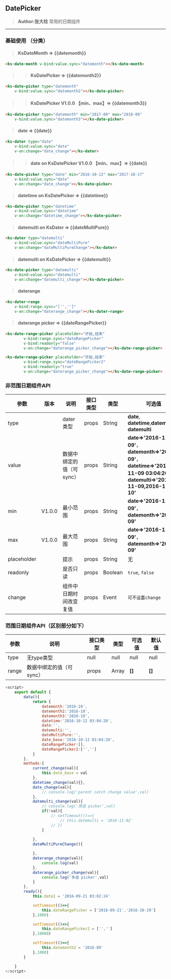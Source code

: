 ## DatePicker 
> **Author:张大柱**
> 常用的日期组件

---

### 基础使用 （分类）

> ####  **KsDateMonth => {{datemonth}}**

<ks-date-month v-bind:value.sync="datemonth"></ks-date-month>
```html
<ks-date-month v-bind:value.sync="datemonth"></ks-date-month>
```

>> ####  **KsDatePicker  => {{datemonth2}}**

<ks-date-picker  placeholder="aaa" type="datemonth" 
    v-bind:value.sync="datemonth2"></ks-date-picker>
```html
<ks-date-picker type="datemonth" 
    v-bind:value.sync="datemonth2"></ks-date-picker>
```

>> ####  **KsDatePicker V1.0.0 【min、max】=> {{datemonth3}}**

<ks-date-picker type="datemonth" min="2017-11" max="2018-09"
    v-bind:value.sync="datemonth3"></ks-date-picker>
```html
<ks-date-picker type="datemonth" min="2017-09" max="2018-09"
    v-bind:value.sync="datemonth3"></ks-date-picker>
```


> #### **date => {{date}}**

<ks-dater type="date"
    v-bind:value.sync="date" 
    v-on:change="date_change"></ks-dater>
```html
<ks-dater type="date"
    v-bind:value.sync="date" 
    v-on:change="date_change"></ks-dater>
```

>> #### **date on KsDatePicker V1.0.0 【min、max】=> {{date}}**

<ks-date-picker type="date" min="2016-10-12" max="2017-10-17"
    v-bind:value.sync="date" 
    v-on:change="date_change"></ks-date-picker>

```html
<ks-date-picker type="date" min="2016-10-12" max="2017-10-17"
    v-bind:value.sync="date" 
    v-on:change="date_change"></ks-date-picker>
```

> #### **datetime on KsDatePicker => {{datetime}}**


<ks-date-picker type="datetime" 
    v-bind:value.sync="datetime" 
    v-on:change="datetime_change"></ks-date-picker> 
```html
<ks-date-picker type="datetime" 
    v-bind:value.sync="datetime" 
    v-on:change="datetime_change"></ks-date-picker> 
```


> #### **datemulti on KsDater => {{dateMultiPure}}**


<ks-dater type="datemulti" 
    v-bind:value.sync="dateMultiPure" 
    v-on:change="dateMultiPureChange"></ks-dater>
```html
<ks-dater type="datemulti" 
    v-bind:value.sync="dateMultiPure" 
    v-on:change="dateMultiPureChange"></ks-dater>
```
> #### **datemulti on KsDatePicker => {{datemulti}}**

<ks-date-picker type="datemulti" 
    v-bind:value.sync="datemulti" 
    v-on:change="datemulti_change"></ks-date-picker>
```html
<ks-date-picker type="datemulti" 
    v-bind:value.sync="datemulti" 
    v-on:change="datemulti_change"></ks-date-picker>
```



> #### **daterange**


<ks-dater-range 
    v-bind:range.sync="['','']" 
    v-on:change="daterange_change"></ks-dater-range>
```html
<ks-dater-range 
    v-bind:range.sync="['','']" 
    v-on:change="daterange_change"></ks-dater-range>
```


> #### **daterange picker => {{dateRangePicker}}**


<ks-date-range-picker placeholder="开始,结束" 
        v-bind:range.sync="dateRangePicker"
        v-bind:readonly="false"
        v-on:change="daterange_picker_change"></ks-date-range-picker>
```html
<ks-date-range-picker placeholder="开始,结束" 
        v-bind:range.sync="dateRangePicker"
        v-bind:readonly="false"
        v-on:change="daterange_picker_change"></ks-date-range-picker>
```
<ks-date-range-picker placeholder="开始,结束" 
        v-bind:range.sync="dateRangePicker2"
        v-bind:readonly="true"
        v-on:change="daterange_picker_change"></ks-date-range-picker>
```html
<ks-date-range-picker placeholder="开始,结束" 
        v-bind:range.sync="dateRangePicker2"
        v-bind:readonly="true"
        v-on:change="daterange_picker_change"></ks-date-range-picker>
```





### 非范围日期组件API
| 参数 | 版本 | 说明 | 接口类型 | 类型 | 可选值 | 默认值 |
|------|-------|-------|----------|---------|-------|--------|
| type || dater类型 | props | String | **date**, **datetime**,**datemonth**, **datemulti**| date |
| value || 数据中绑定的值（可sync） | props | String | **date=>'2016-11-09'**，**datemonth=>'2016-09'**，**datetime=>'2016-11-09 03:04:20'**，**datemulti=>'2016-11-09,2016-11-10'** | 无 |
| min | V1.0.0 |最小范围 | props | String | **date=>'2016-11-09'**，**datemonth=>'2016-09'** | 无 |
| max | V1.0.0 |最大范围 | props | String | **date=>'2016-11-09'**，**datemonth=>'2016-09'** | 无 |
| placeholder || 提示 | props | String | 无 | 无 |
| readonly || 是否只读 | props | Boolean | `true`, `false` | `false` |
| change || 组件中日期时间改变复值 | props | Event | `可不设置change` | 无 |

### 范围日期组件API（区别部分如下）
| 参数 | 说明 | 接口类型 | 类型 | 可选值 | 默认值 |
|------|-------|----------|---------|-------|--------|
| type | 无type类型 | null | null | null| null |
| range | 数据中绑定的值（可sync） | props | Array | **[]**|**[]** |


```javascript
<script>
    export default {
        data(){
            return {
                datemonth:'2016-10',
                datemonth2:'2016-10',
                datemonth3:'2016-10',
                datetime:'2016-10-12 03:04:20',
                date:'',
                datemulti:'',
                dateMultiPure:'',
                date_base:'2016-10-12 03:04:20',
                dateRangePicker:[],
                dateRangePicker2:['','']
            }
        },
        methods:{
            current_change(val){
                this.date_base = val
            },
            datetime_change(val){},
            date_change(val){
                // console.log('parent catch change value',val)
            },
            datemulti_change(val){
                // console.log('筛选 picker',val)
                if(!val){
                    // setTimeout(()=>{
                        // this.datemulti = '2016-11-02'            
                    // })
                }
                
            },
            dateMultiPureChange(){

            },
            daterange_change(val){
                console.log(val)
            },
            daterange_picker_change(val){
                console.log('多选 picker',val)
            }
        },
        ready(){
            this.date1 = '2016-09-21 03:02:24'

            setTimeout(()=>{
                this.dateRangePicker = ['2016-09-21','2016-10-29']
            },1000)

            setTimeout(()=>{
                this.dateRangePicker2 = ['','']
            },10000)

            setTimeout(()=>{
                this.datemonth2 = '2016-09'
            },1000)
        }

    }
</script>
```



<script>

    export default {
        kscomponents:['KsDater_v0'],
        data(){
            return {
                datemonth:'2016-10',
                datemonth2:'2016-10',
                datemonth3:'2016-10',
                datetime:'2016-10-12 03:04:20',
                date:'',
                datemulti:'',
                dateMultiPure:'',
                date_base:'2016-10-12 03:04:20',
                dateRangePicker:[],
                dateRangePicker2:['','']
            }
        },
        methods:{
            current_change(val){
                this.date_base = val
            },
            datetime_change(val){},
            date_change(val){
                // console.log('parent catch change value',val)
            },
            datemulti_change(val){
                // console.log('筛选 picker',val)
                // if(!val){
                //     // setTimeout(()=>{
                //         this.datemulti = '2016-11-02'            
                //     // })
                // }
                
            },
            dateMultiPureChange(){

            },
            daterange_change(val){
                console.log(val)
            },
            daterange_picker_change(val){
                console.log('多选 picker',val)
            }
        },
        ready(){
            this.date1 = '2016-09-21 03:02:24'

            setTimeout(()=>{
                this.dateRangePicker = ['2016-09-21','2016-10-29']
            },1000)

            setTimeout(()=>{
                this.dateRangePicker2 = ['','']
            },10000)

            setTimeout(()=>{
                this.datemonth2 = '2016-09'
            },1000)
        }

    }
</script>


